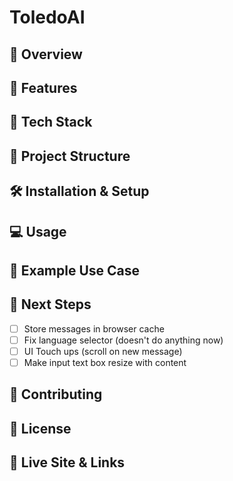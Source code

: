 # ToledoAI

## 📝 Overview

## 🚀 Features

## 🧱 Tech Stack

## 📂 Project Structure

## 🛠️ Installation & Setup

## 💻 Usage

## 📸 Example Use Case

## 📌 Next Steps

- [ ] Store messages in browser cache
- [ ] Fix language selector (doesn't do anything now)
- [ ] UI Touch ups (scroll on new message)
- [ ] Make input text box resize with content

## 🤝 Contributing

## 📜 License

## 🔗 Live Site & Links